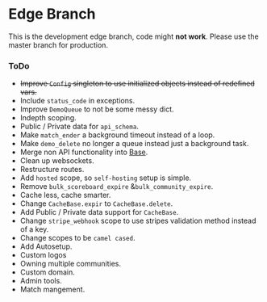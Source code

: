 # Edge Branch

This is the development edge branch, code might **not work**. Please use the master branch for production.

### ToDo

- ~~Improve `Config` singleton to use initialized objects instead of redefined vars.~~
- Include `status_code` in exceptions.
- Improve `DemoQueue` to not be some messy dict.
- Indepth scoping.
- Public / Private data for `api_schema`.
- Make `match_ender` a background timeout instead of a loop.
- Make `demo_delete` no longer a queue instead just a background task.
- Merge non API functionality into [Base](https://github.com/SQLMatches/Base/tree/Edge).
- Clean up websockets.
- Restructure routes.
- Add `hosted` scope, so `self-hosting` setup is simple.
- Remove `bulk_scoreboard_expire` &`bulk_community_expire`.
- Cache less, cache smarter.
- Change `CacheBase.expir` to `CacheBase.delete`.
- Add Public / Private data support for `CacheBase`.
- Change `stripe_webhook` scope to use stripes validation method instead of a key.
- Change scopes to be `camel cased`.
- Add Autosetup.
- Custom logos
- Owning multiple communities.
- Custom domain.
- Admin tools.
- Match mangement.
